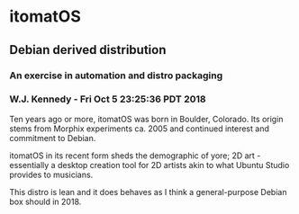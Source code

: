 # itomatOS
## Debian derived distribution
### An exercise in automation and distro packaging
### W.J. Kennedy - Fri Oct  5 23:25:36 PDT 2018

Ten years ago or more, itomatOS was born in Boulder, Colorado. Its origin stems from Morphix experiments ca. 2005 and continued interest and commitment to Debian.

itomatOS in its recent form sheds the demographic of yore; 2D art - essentially a desktop creation tool for 2D artists akin to what Ubuntu Studio  provides to musicians.

This distro is lean and it does behaves as I think a general-purpose Debian box should in 2018.
